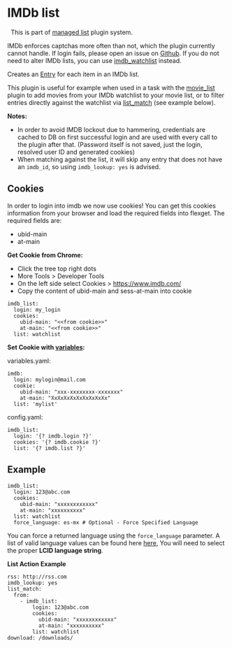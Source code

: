 # IMDb list
<div class="alert alert-success" role="info">
  
  <span class="glyphicon glyphicon glyphicon-cog"></span>
  &nbsp; This is part of [managed list](/Plugins/List) plugin system.
</div>

<div class="alert alert-warning" role="info">

  IMDb enforces captchas more often than not, which the plugin currently cannot handle. If login fails, please open an issue on [Github](https://www.github.com/Flexget/Flexget/issues). If you do not need to alter IMDb lists, you can use [imdb_watchlist](/Plugins/imdb_watchlist) instead.
</div>

Creates an [Entry](/Entry) for each item in an IMDb list.

This plugin is useful for example when used in a task with the [movie_list](/Plugins/List/movie_list) plugin to add movies from your IMDb watchlist to your movie list, or to filter entries directly against the watchlist via [list_match](/Plugins/List/list_match) (see example below).

**Notes:** 

 * In order to avoid IMDB lockout due to hammering, credentials are cached to DB on first successful login and are used with every call to the plugin after that. (Password itself is not saved, just the login, resolved user ID and generated cookies)
 * When matching against the list, it will skip any entry that does not have an `imdb_id`, so using `imdb_lookup: yes` is advised.

## Cookies

In order to login into imdb we now use cookies! You can get this cookies information from your browser and load the required fields into flexget. The required fields are:

* ubid-main
* at-main

**Get Cookie from Chrome:**

* Click the tree top right dots
* More Tools > Developer Tools
* On the left side select Cookies > https://www.imdb.com/
* Copy the content of ubid-main and sess-at-main into cookie

```
imdb_list:
  login: my_login
  cookies:
    ubid-main: "<<from cookie>>"
    at-main: "<<from cookie>>"
  list: watchlist
```

**Set Cookie with [variables](/Plugins/variables):**

variables.yaml:

```
imdb:
  login: mylogin@mail.com
  cookie:
    ubid-main: "xxx-xxxxxxxx-xxxxxxx"
    at-main: "XxXxXxXxXxXxXxXxXx"
  list: 'mylist'
```

config.yaml:

```
imdb_list:
  login: '{? imdb.login ?}'
  cookies: '{? imdb.cookie ?}'
  list: '{? imdb.list ?}'
```

## Example

```
imdb_list:
  login: 123@abc.com
  cookies:
    ubid-main: "xxxxxxxxxxxx"
    at-main: "xxxxxxxxxx"
  list: watchlist
  force_language: es-mx # Optional - Force Specified Language
```

You can force a returned language using the `force_language` parameter. A list of valid language values can be found here [here](http://www.science.co.il/Language/Locale-codes.asp), You will need to select the proper **LCID language string**.


**List Action Example**
```
rss: http://rss.com
imdb_lookup: yes
list_match:
  from:
    - imdb_list:
        login: 123@abc.com
        cookies:
          ubid-main: "xxxxxxxxxxxx"
          at-main: "xxxxxxxxxx"
        list: watchlist
download: /downloads/
```

